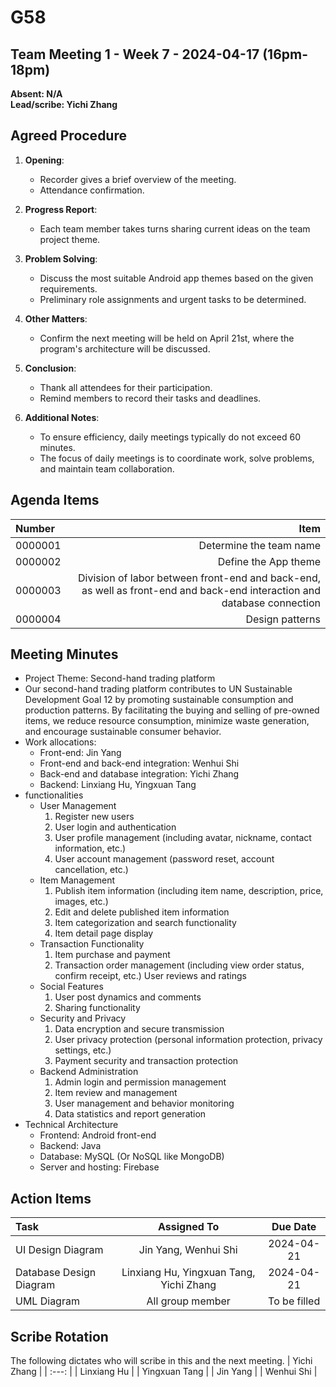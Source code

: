# G58

## Team Meeting 1 - Week 7 - 2024-04-17 (16pm-18pm)
**Absent: N/A**
<br>
**Lead/scribe: Yichi Zhang**

## Agreed Procedure

1. **Opening**:
   - Recorder gives a brief overview of the meeting.
   - Attendance confirmation.

2. **Progress Report**:
   - Each team member takes turns sharing current ideas on the team project theme.

3. **Problem Solving**:
   - Discuss the most suitable Android app themes based on the given requirements.
   - Preliminary role assignments and urgent tasks to be determined.

4. **Other Matters**:
   - Confirm the next meeting will be held on April 21st, where the program's architecture will be discussed.

5. **Conclusion**:
   - Thank all attendees for their participation.
   - Remind members to record their tasks and deadlines.

6. **Additional Notes**:
   - To ensure efficiency, daily meetings typically do not exceed 60 minutes.
   - The focus of daily meetings is to coordinate work, solve problems, and maintain team collaboration.

## Agenda Items
| Number  |                                                                                                                        Item |
|:--------|----------------------------------------------------------------------------------------------------------------------------:|
| 0000001 |                                                                                                     Determine the team name |
| 0000002 |                                                                                                        Define the App theme |
| 0000003 |     Division of labor between front-end and back-end, as well as front-end and back-end interaction and database connection |
| 0000004 |                                                                                                             Design patterns |

## Meeting Minutes
- Project Theme: Second-hand trading platform
- Our second-hand trading platform contributes to UN Sustainable Development Goal 12 by promoting sustainable consumption and production patterns. By facilitating the buying and selling of pre-owned items, we reduce resource consumption, minimize waste generation, and encourage sustainable consumer behavior.
- Work allocations:
   - Front-end: Jin Yang
   - Front-end and back-end integration: Wenhui Shi
   - Back-end and database integration: Yichi Zhang
   - Backend: Linxiang Hu, Yingxuan Tang
- functionalities
  -  User Management
       1. Register new users
       2. User login and authentication
       3. User profile management (including avatar, nickname, contact information, etc.)
       4. User account management (password reset, account cancellation, etc.)
  - Item Management
       1. Publish item information (including item name, description, price, images, etc.)
       2. Edit and delete published item information
       3. Item categorization and search functionality
       4. Item detail page display
   - Transaction Functionality
       1. Item purchase and payment
       2. Transaction order management (including view order status, confirm receipt, etc.)
       User reviews and ratings
   - Social Features
       1. User post dynamics and comments
       2. Sharing functionality
   - Security and Privacy
       1. Data encryption and secure transmission
       2. User privacy protection (personal information protection, privacy settings, etc.)
       3. Payment security and transaction protection
   - Backend Administration
       1. Admin login and permission management
       2. Item review and management
       3. User management and behavior monitoring
       4. Data statistics and report generation
- Technical Architecture
  - Frontend: Android front-end
  - Backend: Java
  - Database: MySQL (Or NoSQL like MongoDB)
  - Server and hosting: Firebase



## Action Items
| Task                          |               Assigned To               |   Due Date   |
|:------------------------------|:---------------------------------------:|:------------:|
| UI Design Diagram             |          Jin Yang, Wenhui Shi           |  2024-04-21  |
| Database Design Diagram       | Linxiang Hu, Yingxuan Tang, Yichi Zhang |  2024-04-21  |
| UML Diagram                   |            All group member             | To be filled |



## Scribe Rotation
The following dictates who will scribe in this and the next meeting.
| Yichi Zhang |
| :---: |
| Linxiang Hu |
| Yingxuan Tang |
| Jin Yang |
| Wenhui Shi |